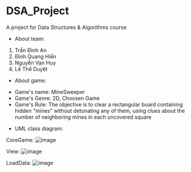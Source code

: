 # DSA_Project
A project for Data Structures &amp; Algorithms course

* About team:

1. Trần Đình An
2. Đinh Quang Hiển
3. Nguyễn Vạn Huy
4. Lê Thế Duyệt

* About game:
+ Game's name: MineSweeper
+ Game's Genre: 2D, Choosen Game
+ Game's Rule: The objective is to clear a rectangular board containing hidden "mines" without detonating any of them, using clues about the number of neighboring mines in each uncovered square

* UML class diagram: 

CoreGame:
![image](https://github.com/trndnhan/DSA_Project/assets/91870430/f97b182a-c2e1-499b-be07-c4f3dbb4d1f9)

View:
![image](https://github.com/trndnhan/DSA_Project/assets/91870430/6a675177-e3d2-4a51-a5f6-de1e3b2869bc)

LoadData:
![image](https://github.com/trndnhan/DSA_Project/assets/91870430/b0424829-79d9-488c-8b41-151fa6c431ac)

  

